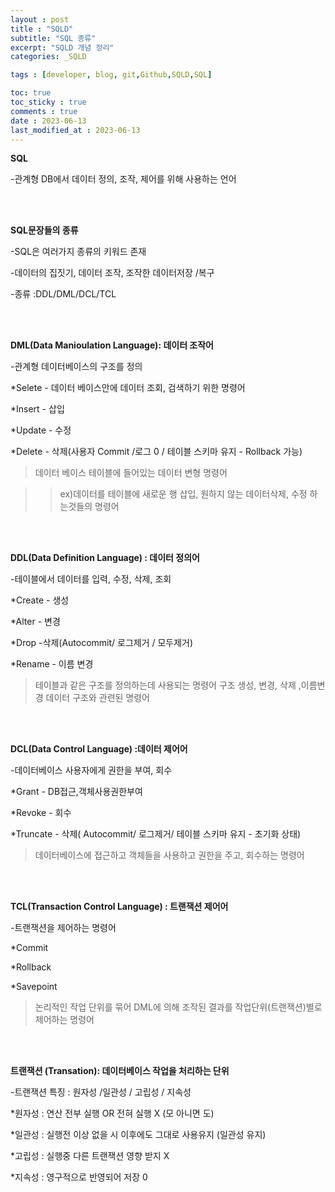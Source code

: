 ```yaml
---
layout : post
title : "SQLD"
subtitle: "SQL 종류"
excerpt: "SQLD 개념 정리"
categories: _SQLD

tags : [developer, blog, git,Github,SQLD,SQL]

toc: true 
toc_sticky : true
comments : true
date : 2023-06-13
last_modified_at : 2023-06-13
---
```



**SQL**


-관계형 DB에서 데이터 정의, 조작, 제어를 위해 사용하는 언어

  <br/><br/>


**SQL문장들의 종류**

-SQL은 여러가지 종류의 키워드 존재

-데이터의 집짓기, 데이터 조작, 조작한 데이터저장 /복구

-종류 :DDL/DML/DCL/TCL

  <br/><br/>
 
 
 

**DML(Data Manioulation Language): 데이터 조작어**

-관계형 데이터베이스의 구조를 정의

\*Selete - 데이터 베이스안에 데이터 조회, 검색하기 위한 명령어 

\*Insert - 삽입

\*Update - 수정          

\*Delete - 삭제(사용자 Commit /로그 0 / 테이블 스키마 유지 - Rollback 가능)

> 데이터 베이스 테이블에 들어있는 데이터 변형 명령어 

>>ex)데이터를 테이블에 새로운 행 삽입, 원하지 않는 데이터삭제, 수정 하는것들의 명령어

  <br/><br/>



**DDL(Data Definition Language) : 데이터 정의어**

-테이블에서 데이터를 입력, 수정, 삭제, 조회

\*Create - 생성

\*Alter - 변경

\*Drop -삭제(Autocommit/ 로그제거 / 모두제거)

\*Rename - 이름 변경 

 

> 테이블과 같은 구조를 정의하는데 사용되는 명령어
>구조 생성, 변경, 삭제 ,이름변경 데이터 구조와 관련된 명령어

  <br/><br/>
 

**DCL(Data Control Language) :데이터 제어어**

-데이터베이스 사용자에게 권한을 부여, 회수

\*Grant - DB접근,객체사용권한부여

\*Revoke - 회수

\*Truncate - 삭제( Autocommit/ 로그제거/ 테이블 스키마 유지 - 초기화 상태)

 

> 데이터베이스에 접근하고 객체들을 사용하고 권한을 주고, 회수하는 명령어 

 
  <br/><br/>

**TCL(Transaction Control Language) : 트랜잭션 제어어**

-트랜잭션을 제어하는 명령어 

\*Commit 

\*Rollback 

\*Savepoint 

 

> 논리적인 작업 단위를 묶어 DML에 의해 조작된 결과를 작업단위(트랜잭션)별로 제어하는 명령어

 
  <br/><br/>
 

**트랜잭션 (Transation): 데이터베이스 작업을 처리하는 단위**

-트랜잭션 특징 : 원자성 /일관성 / 고립성 / 지속성

\*원자성 : 연산 전부 실행  OR 전혀 실행 X (모 아니면 도)

\*일관성 : 실행전 이상 없을 시 이후에도 그대로 사용유지 (일관성 유지)

\*고립성 : 실행중 다른 트랜잭션 영향 받지 X 

\*지속성 : 영구적으로 반영되어 저장 0 
